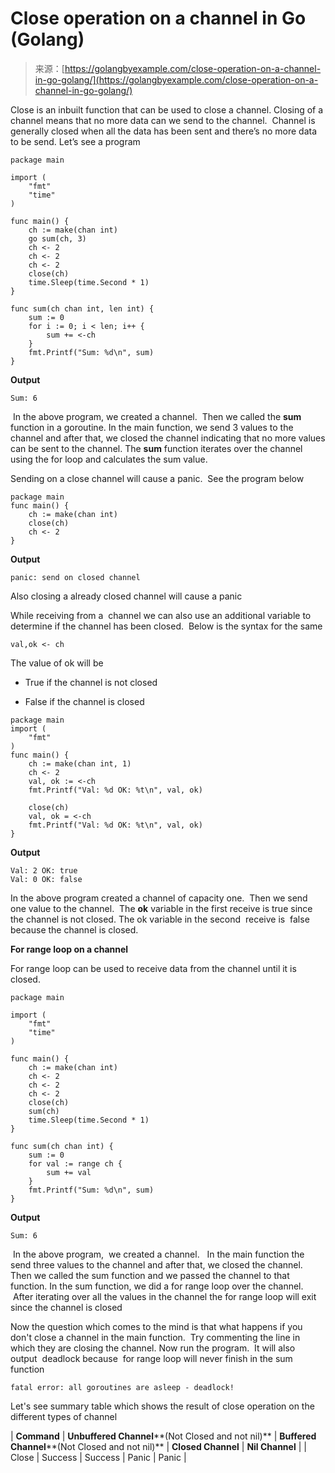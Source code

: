 <!--yml
category: 未分类
date: 2024-10-13 06:24:28
-->

# Close operation on a channel in Go (Golang)

> 来源：[https://golangbyexample.com/close-operation-on-a-channel-in-go-golang/](https://golangbyexample.com/close-operation-on-a-channel-in-go-golang/)

Close is an inbuilt function that can be used to close a channel. Closing of a channel means that no more data can we send to the channel.  Channel is generally closed when all the data has been sent and there’s no more data to be send. Let’s see a program

```
package main

import (
    "fmt"
    "time"
)

func main() {
    ch := make(chan int)
    go sum(ch, 3)
    ch <- 2
    ch <- 2
    ch <- 2
    close(ch)
    time.Sleep(time.Second * 1)
}

func sum(ch chan int, len int) {
    sum := 0
    for i := 0; i < len; i++ {
        sum += <-ch
    }
    fmt.Printf("Sum: %d\n", sum)
}
```

**Output**

```
Sum: 6
```

 In the above program, we created a channel.  Then we called the **sum** function in a goroutine. In the main function, we send 3 values to the channel and after that, we closed the channel indicating that no more values can be sent to the channel. The **sum** function iterates over the channel using the for loop and calculates the sum value.

Sending on a close channel will cause a panic.  See the program below

```
package main
func main() {
    ch := make(chan int)
    close(ch)
    ch <- 2
}
```

**Output**

```
panic: send on closed channel
```

Also closing a already closed channel will cause a panic

While receiving from a  channel we can also use an additional variable to determine if the channel has been closed.  Below is the syntax for the same

```
val,ok <- ch
```

The value of ok will be

*   True if the channel is not closed

*   False if the channel is closed

```
package main
import (
    "fmt"
)
func main() {
    ch := make(chan int, 1)
    ch <- 2
    val, ok := <-ch
    fmt.Printf("Val: %d OK: %t\n", val, ok)

    close(ch)
    val, ok = <-ch
    fmt.Printf("Val: %d OK: %t\n", val, ok)
}
```

**Output**

```
Val: 2 OK: true
Val: 0 OK: false
```

In the above program created a channel of capacity one.  Then we send one value to the channel.  The **ok** variable in the first receive is true since the channel is not closed. The ok variable in the second  receive is  false because the channel is closed.

**For range loop on a channel**

For range loop can be used to receive data from the channel until it is closed. 

```
package main

import (
	"fmt"
	"time"
)

func main() {
	ch := make(chan int)
	ch <- 2
	ch <- 2
	ch <- 2
	close(ch)
	sum(ch)
	time.Sleep(time.Second * 1)
}

func sum(ch chan int) {
	sum := 0
	for val := range ch {
		sum += val
	}
	fmt.Printf("Sum: %d\n", sum)
}
```

**Output**

```
Sum: 6
```

 In the above program,  we created a channel.   In the main function the send three values to the channel and after that, we closed the channel. Then we called the sum function and we passed the channel to that function. In the sum function, we did a for range loop over the channel.    After iterating over all the values in the channel the for range loop will exit  since the channel is closed

Now the question which comes to the mind is that what happens if you don't close a channel in the main function.  Try commenting the line in which they are closing the channel. Now run the program.  It will also  output  deadlock because  for range loop will never finish in the sum function

```
fatal error: all goroutines are asleep - deadlock!
```

Let's see summary table which shows the result of close operation on the different types of channel

| **Command** | **Unbuffered Channel****(Not Closed and not nil)** | **Buffered Channel****(Not Closed and not nil)** | **Closed Channel** | **Nil Channel** |
| Close | Success | Success | Panic | Panic |